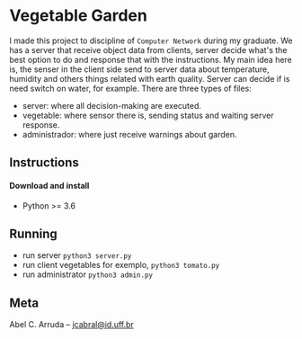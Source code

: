 # Vegetable Garden
I made this project to discipline of `Computer Network` during my graduate. We has a server
that receive object data from clients, server decide what's the best option to do and response that
with the instructions. My main idea here is, the senser in the client side send to server data about temperature,
humidity and others things related with earth quality. Server can decide if is need switch on water, for example.
There are three types of files: 
  - server: where all decision-making are executed.
  - vegetable: where sensor there is, sending status and waiting server response.
  - administrador: where just receive warnings about garden.

## Instructions
#### Download and install
- Python >= 3.6

## Running
- run server ```python3 server.py```
- run client vegetables for exemplo, ```python3 tomato.py```
- run administrator ```python3 admin.py```

## Meta
Abel C. Arruda – jcabral@id.uff.br
